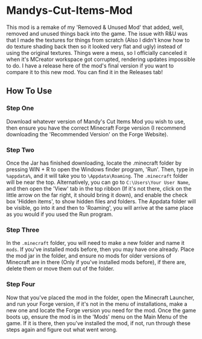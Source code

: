 # Mandys-Cut-Items-Mod
This mod is a remake of my 'Removed & Unused Mod' that added, well, removed and unused things back into the game. The issue with R&U was that I made the textures for things from scratch (Also I didn't know how to do texture shading back then so it looked very flat and ugly) instead of using the original textures. Things were a mess, so I officially canceled it when it's MCreator workspace got corrupted, rendering updates impossible to do. I have a release here of the mod's final version if you want to compare it to this new mod. You can find it in the Releases tab!

## How To Use

### Step One
  Download whatever version of Mandy's Cut Items Mod you wish to use, then ensure you have the correct Minecraft Forge version (I recommend downloading the 'Recommended Version' on the Forge Website).
      
### Step Two
  Once the Jar has finished downloading, locate the .minecraft folder by pressing WIN + R to open the Windows finder program, 'Run'. Then, type in `%appdata%`, and it will take you to `\Appdata\Roaming`. The `.minecraft` folder will be near the top. Alternatively, you can go to `C:\Users\Your User Name`, and then open the 'View' tab in the top ribbon (If it's not there, click on the little arrow on the far right, it should bring it down), and enable the check box 'Hidden items', to show hidden files and folders. The Appdata folder will be visible, go into it and then to 'Roaming', you will arrive at the same place as you would if you used the Run program.
  
### Step Three
  In the `.minecraft` folder, you will need to make a new folder and name it `mods`. If you've installed mods before, then you may have one already. Place the mod jar in the folder, and ensure no mods for older versions of Minecraft are in there (Only if you've installed mods before), if there are, delete them or move them out of the folder.
  
### Step Four
  Now that you've placed the mod in the folder, open the Minecraft Launcher, and run your Forge version, if it's not in the menu of installations, make a new one and locate the Forge version you need for the mod. Once the game boots up, ensure the mod is in the 'Mods' menu on the Main Menu of the game. If it is there, then you've installed the mod, if not, run through these steps again and figure out what went wrong.
